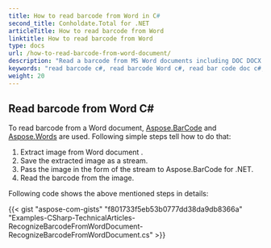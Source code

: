 ```yaml
---
title: How to read barcode from Word in C#
second_title: Conholdate.Total for .NET
articleTitle: How to read barcode from Word
linktitle: How to read barcode from Word
type: docs
url: /how-to-read-barcode-from-word-document/
description: "Read a barcode from MS Word documents including DOC DOCX in C#."
keywords: "read barcode c#, read barcode Word c#, read bar code doc c#, read barcode docx c#, read word doc docx c#, .NET read word doc docx, read barcode doc docx c#.net"
weight: 20
---
```


## **Read barcode from Word C#**
To read barcode from a Word document, [Aspose.BarCode](https://products.aspose.com/barcode/net) and [Aspose.Words](https://products.aspose.com/words/net) are used. Following simple steps tell how to do that:

1. Extract image from Word document .
1. Save the extracted image as a stream.
1. Pass the image in the form of the stream to Aspose.BarCode for .NET.
1. Read the barcode from the image.

Following code shows the above mentioned steps in details:

{{< gist "aspose-com-gists" "f801733f5eb53b0777dd38da9db8366a" "Examples-CSharp-TechnicalArticles-RecognizeBarcodeFromWordDocument-RecognizeBarcodeFromWordDocument.cs" >}}
